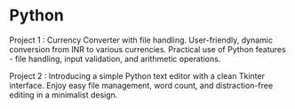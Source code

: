 # Python
Project 1 :  Currency Converter with file handling. User-friendly, dynamic conversion from INR to various currencies. Practical use of Python features - file handling, input validation, and arithmetic operations.

Project 2 : Introducing a simple Python text editor with a clean Tkinter interface. Enjoy easy file management, word count, and distraction-free editing in a minimalist design.
